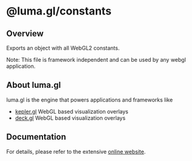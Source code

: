 # @luma.gl/constants

## Overview

Exports an object with all WebGL2 constants.

Note: This file is framework independent and can be used by any webgl application.

## About luma.gl

luma.gl is the engine that powers applications and frameworks like

- [kepler.gl](https://github.com/visgl/deck.gl) WebGL based visualization overlays
- [deck.gl](https://github.com/visgl/deck.gl) WebGL based visualization overlays

## Documentation

For details, please refer to the extensive [online website](https://luma.gl).
